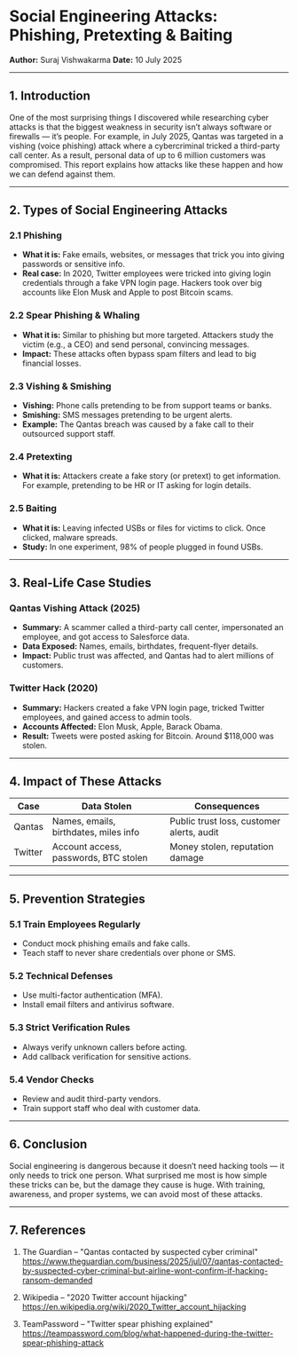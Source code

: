 
# Social Engineering Attacks: Phishing, Pretexting & Baiting
**Author:**  Suraj Vishwakarma
**Date:**  10 July 2025

---

## 1. Introduction

One of the most surprising things I discovered while researching cyber attacks is that the biggest weakness in security isn’t always software or firewalls — it’s people. For example, in July 2025, Qantas was targeted in a vishing (voice phishing) attack where a cybercriminal tricked a third-party call center. As a result, personal data of up to 6 million customers was compromised. This report explains how attacks like these happen and how we can defend against them.

---

## 2. Types of Social Engineering Attacks

### 2.1 Phishing
- **What it is:** Fake emails, websites, or messages that trick you into giving passwords or sensitive info.
- **Real case:** In 2020, Twitter employees were tricked into giving login credentials through a fake VPN login page. Hackers took over big accounts like Elon Musk and Apple to post Bitcoin scams.

### 2.2 Spear Phishing & Whaling
- **What it is:** Similar to phishing but more targeted. Attackers study the victim (e.g., a CEO) and send personal, convincing messages.
- **Impact:** These attacks often bypass spam filters and lead to big financial losses.

### 2.3 Vishing & Smishing
- **Vishing:** Phone calls pretending to be from support teams or banks.
- **Smishing:** SMS messages pretending to be urgent alerts.
- **Example:** The Qantas breach was caused by a fake call to their outsourced support staff.

### 2.4 Pretexting
- **What it is:** Attackers create a fake story (or pretext) to get information. For example, pretending to be HR or IT asking for login details.

### 2.5 Baiting
- **What it is:** Leaving infected USBs or files for victims to click. Once clicked, malware spreads.
- **Study:** In one experiment, 98% of people plugged in found USBs.

---

## 3. Real-Life Case Studies

### Qantas Vishing Attack (2025)
- **Summary:** A scammer called a third-party call center, impersonated an employee, and got access to Salesforce data.
- **Data Exposed:** Names, emails, birthdates, frequent-flyer details.
- **Impact:** Public trust was affected, and Qantas had to alert millions of customers.

### Twitter Hack (2020)
- **Summary:** Hackers created a fake VPN login page, tricked Twitter employees, and gained access to admin tools.
- **Accounts Affected:** Elon Musk, Apple, Barack Obama.
- **Result:** Tweets were posted asking for Bitcoin. Around $118,000 was stolen.

---

## 4. Impact of These Attacks

| Case     | Data Stolen                             | Consequences                                |
|----------|------------------------------------------|---------------------------------------------|
| Qantas   | Names, emails, birthdates, miles info    | Public trust loss, customer alerts, audit   |
| Twitter  | Account access, passwords, BTC stolen    | Money stolen, reputation damage             |

---

## 5. Prevention Strategies

### 5.1 Train Employees Regularly
- Conduct mock phishing emails and fake calls.
- Teach staff to never share credentials over phone or SMS.

### 5.2 Technical Defenses
- Use multi-factor authentication (MFA).
- Install email filters and antivirus software.

### 5.3 Strict Verification Rules
- Always verify unknown callers before acting.
- Add callback verification for sensitive actions.

### 5.4 Vendor Checks
- Review and audit third-party vendors.
- Train support staff who deal with customer data.

---

## 6. Conclusion

Social engineering is dangerous because it doesn’t need hacking tools — it only needs to trick one person. What surprised me most is how simple these tricks can be, but the damage they cause is huge. With training, awareness, and proper systems, we can avoid most of these attacks.

---

## 7. References

1. The Guardian – "Qantas contacted by suspected cyber criminal"  
   https://www.theguardian.com/business/2025/jul/07/qantas-contacted-by-suspected-cyber-criminal-but-airline-wont-confirm-if-hacking-ransom-demanded

2. Wikipedia – "2020 Twitter account hijacking"  
   https://en.wikipedia.org/wiki/2020_Twitter_account_hijacking

3. TeamPassword – "Twitter spear phishing explained"  
   https://teampassword.com/blog/what-happened-during-the-twitter-spear-phishing-attack

